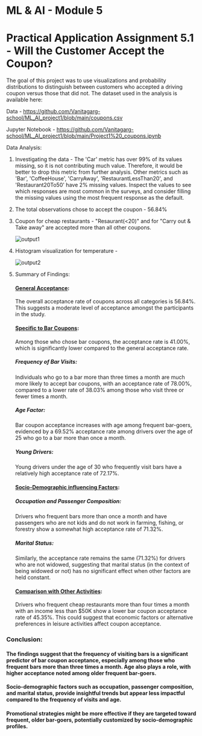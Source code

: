 # ML & AI - Module 5

# Practical Application Assignment 5.1 - Will the Customer Accept the Coupon?
The goal of this project was to use visualizations and probability distributions to distinguish between customers who accepted a driving coupon versus those that did not. The dataset used in the analysis is available here:

Data  -  https://github.com/Vanitagarg-school/ML_AI_project1/blob/main/coupons.csv

Jupyter Notebook - https://github.com/Vanitagarg-school/ML_AI_project1/blob/main/Project1%20_coupons.ipynb

Data Analysis:

1. Investigating the data -
The 'Car' metric has over 99% of its values missing, so it is not contributing much value. Therefore, it would be better to drop this metric from further analysis.
Other metrics such as 'Bar', 'CoffeeHouse', 'CarryAway', 'RestaurantLessThan20', and 'Restaurant20To50' have 2% missing values.
Inspect the values to see which responses are most common in the surveys, and consider filling the missing values using the most frequent response as the default.
2. The total observations chose to accept the coupon -  56.84%
3. Coupon for cheap restaurants - "Resaurant(<20)" and for "Carry out & Take away" are accepted more than all other coupons.
  
   ![output1](https://github.com/user-attachments/assets/93490c63-301c-412e-82e3-54d166e4a018)

4. Histogram visualization for temperature -
   
   ![output2](https://github.com/user-attachments/assets/2c160787-5ab9-4176-81e7-6cd5763a2c55)
5. Summary of Findings:

      #### <ins>General Acceptance</ins>: 
      The overall acceptance rate of coupons across all categories is 56.84%. This suggests a moderate level of acceptance amongst the participants in the study.

      #### <ins>Specific to Bar Coupons</ins>:
      Among those who chose bar coupons, the acceptance rate is 41.00%, which is significantly lower compared to the general acceptance rate.
      ##### Frequency of Bar Visits: 
      Individuals who go to a bar more than three times a month are much more likely to accept bar coupons, with an acceptance rate of 78.00%, compared to   a lower rate of 38.03% among those who visit three or fewer times a month.
      ##### Age Factor: 
      Bar coupon acceptance increases with age among frequent bar-goers, evidenced by a 69.52% acceptance rate among drivers over the age of 25 who go to a bar more than once a month.
      ##### Young Drivers: 
      Young drivers under the age of 30 who frequently visit bars have a relatively high acceptance rate of 72.17%.

      #### <ins>Socio-Demographic influencing Factors</ins>:

      ##### Occupation and Passenger Composition: 
      Drivers who frequent bars more than once a month and have passengers who are not kids and do not work in farming, fishing, or forestry show a       somewhat high acceptance rate of 71.32%.
      ##### Marital Status: 
      Similarly, the acceptance rate remains the same (71.32%) for drivers who are not widowed, suggesting that marital status (in the context of being widowed or not) has no significant effect when other factors are held constant.

      #### <ins>Comparison with Other Activities</ins>:
      Drivers who frequent cheap restaurants more than four times a month with an income less than $50K show a lower bar coupon acceptance rate of 45.35%. This could suggest that economic factors or alternative preferences in leisure activities affect coupon acceptance.


### Conclusion:
#### The findings suggest that the frequency of visiting bars is a significant predictor of bar coupon acceptance, especially among those who frequent bars more than three times a month. Age also plays a role, with higher acceptance noted among older frequent bar-goers.
#### Socio-demographic factors such as occupation, passenger composition, and marital status, provide insightful trends but appear less impactful compared to the frequency of visits and age. 
#### Promotional strategies might be more effective if they are targeted toward frequent, older bar-goers, potentially customized by socio-demographic profiles.

